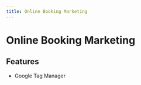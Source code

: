 ```yaml
---
title: Online Booking Marketing
---
```


# Online Booking Marketing

## Features

- Google Tag Manager